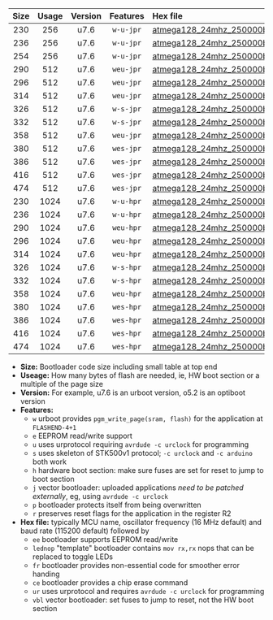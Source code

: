 |Size|Usage|Version|Features|Hex file|
|:-:|:-:|:-:|:-:|:--|
|230|256|u7.6|`w-u-jpr`|[atmega128_24mhz_250000bps_ur_vbl.hex](https://raw.githubusercontent.com/stefanrueger/urboot/main/atmega128_24mhz_250000bps_ur_vbl.hex)|
|236|256|u7.6|`w-u-jpr`|[atmega128_24mhz_250000bps_lednop_ur_vbl.hex](https://raw.githubusercontent.com/stefanrueger/urboot/main/atmega128_24mhz_250000bps_lednop_ur_vbl.hex)|
|254|256|u7.6|`w-u-jpr`|[atmega128_24mhz_250000bps_lednop_fr_ur_vbl.hex](https://raw.githubusercontent.com/stefanrueger/urboot/main/atmega128_24mhz_250000bps_lednop_fr_ur_vbl.hex)|
|290|512|u7.6|`weu-jpr`|[atmega128_24mhz_250000bps_ee_ur_vbl.hex](https://raw.githubusercontent.com/stefanrueger/urboot/main/atmega128_24mhz_250000bps_ee_ur_vbl.hex)|
|296|512|u7.6|`weu-jpr`|[atmega128_24mhz_250000bps_ee_lednop_ur_vbl.hex](https://raw.githubusercontent.com/stefanrueger/urboot/main/atmega128_24mhz_250000bps_ee_lednop_ur_vbl.hex)|
|314|512|u7.6|`weu-jpr`|[atmega128_24mhz_250000bps_ee_lednop_fr_ur_vbl.hex](https://raw.githubusercontent.com/stefanrueger/urboot/main/atmega128_24mhz_250000bps_ee_lednop_fr_ur_vbl.hex)|
|326|512|u7.6|`w-s-jpr`|[atmega128_24mhz_250000bps_vbl.hex](https://raw.githubusercontent.com/stefanrueger/urboot/main/atmega128_24mhz_250000bps_vbl.hex)|
|332|512|u7.6|`w-s-jpr`|[atmega128_24mhz_250000bps_lednop_vbl.hex](https://raw.githubusercontent.com/stefanrueger/urboot/main/atmega128_24mhz_250000bps_lednop_vbl.hex)|
|358|512|u7.6|`weu-jpr`|[atmega128_24mhz_250000bps_ee_lednop_fr_ce_ur_vbl.hex](https://raw.githubusercontent.com/stefanrueger/urboot/main/atmega128_24mhz_250000bps_ee_lednop_fr_ce_ur_vbl.hex)|
|380|512|u7.6|`wes-jpr`|[atmega128_24mhz_250000bps_ee_vbl.hex](https://raw.githubusercontent.com/stefanrueger/urboot/main/atmega128_24mhz_250000bps_ee_vbl.hex)|
|386|512|u7.6|`wes-jpr`|[atmega128_24mhz_250000bps_ee_lednop_vbl.hex](https://raw.githubusercontent.com/stefanrueger/urboot/main/atmega128_24mhz_250000bps_ee_lednop_vbl.hex)|
|416|512|u7.6|`wes-jpr`|[atmega128_24mhz_250000bps_ee_lednop_fr_vbl.hex](https://raw.githubusercontent.com/stefanrueger/urboot/main/atmega128_24mhz_250000bps_ee_lednop_fr_vbl.hex)|
|474|512|u7.6|`wes-jpr`|[atmega128_24mhz_250000bps_ee_lednop_fr_ce_vbl.hex](https://raw.githubusercontent.com/stefanrueger/urboot/main/atmega128_24mhz_250000bps_ee_lednop_fr_ce_vbl.hex)|
|230|1024|u7.6|`w-u-hpr`|[atmega128_24mhz_250000bps_ur.hex](https://raw.githubusercontent.com/stefanrueger/urboot/main/atmega128_24mhz_250000bps_ur.hex)|
|236|1024|u7.6|`w-u-hpr`|[atmega128_24mhz_250000bps_lednop_ur.hex](https://raw.githubusercontent.com/stefanrueger/urboot/main/atmega128_24mhz_250000bps_lednop_ur.hex)|
|290|1024|u7.6|`weu-hpr`|[atmega128_24mhz_250000bps_ee_ur.hex](https://raw.githubusercontent.com/stefanrueger/urboot/main/atmega128_24mhz_250000bps_ee_ur.hex)|
|296|1024|u7.6|`weu-hpr`|[atmega128_24mhz_250000bps_ee_lednop_ur.hex](https://raw.githubusercontent.com/stefanrueger/urboot/main/atmega128_24mhz_250000bps_ee_lednop_ur.hex)|
|314|1024|u7.6|`weu-hpr`|[atmega128_24mhz_250000bps_ee_lednop_fr_ur.hex](https://raw.githubusercontent.com/stefanrueger/urboot/main/atmega128_24mhz_250000bps_ee_lednop_fr_ur.hex)|
|326|1024|u7.6|`w-s-hpr`|[atmega128_24mhz_250000bps.hex](https://raw.githubusercontent.com/stefanrueger/urboot/main/atmega128_24mhz_250000bps.hex)|
|332|1024|u7.6|`w-s-hpr`|[atmega128_24mhz_250000bps_lednop.hex](https://raw.githubusercontent.com/stefanrueger/urboot/main/atmega128_24mhz_250000bps_lednop.hex)|
|358|1024|u7.6|`weu-hpr`|[atmega128_24mhz_250000bps_ee_lednop_fr_ce_ur.hex](https://raw.githubusercontent.com/stefanrueger/urboot/main/atmega128_24mhz_250000bps_ee_lednop_fr_ce_ur.hex)|
|380|1024|u7.6|`wes-hpr`|[atmega128_24mhz_250000bps_ee.hex](https://raw.githubusercontent.com/stefanrueger/urboot/main/atmega128_24mhz_250000bps_ee.hex)|
|386|1024|u7.6|`wes-hpr`|[atmega128_24mhz_250000bps_ee_lednop.hex](https://raw.githubusercontent.com/stefanrueger/urboot/main/atmega128_24mhz_250000bps_ee_lednop.hex)|
|416|1024|u7.6|`wes-hpr`|[atmega128_24mhz_250000bps_ee_lednop_fr.hex](https://raw.githubusercontent.com/stefanrueger/urboot/main/atmega128_24mhz_250000bps_ee_lednop_fr.hex)|
|474|1024|u7.6|`wes-hpr`|[atmega128_24mhz_250000bps_ee_lednop_fr_ce.hex](https://raw.githubusercontent.com/stefanrueger/urboot/main/atmega128_24mhz_250000bps_ee_lednop_fr_ce.hex)|

- **Size:** Bootloader code size including small table at top end
- **Useage:** How many bytes of flash are needed, ie, HW boot section or a multiple of the page size
- **Version:** For example, u7.6 is an urboot version, o5.2 is an optiboot version
- **Features:**
  + `w` urboot provides `pgm_write_page(sram, flash)` for the application at `FLASHEND-4+1`
  + `e` EEPROM read/write support
  + `u` uses urprotocol requiring `avrdude -c urclock` for programming
  + `s` uses skeleton of STK500v1 protocol; `-c urclock` and `-c arduino` both work
  + `h` hardware boot section: make sure fuses are set for reset to jump to boot section
  + `j` vector bootloader: uploaded applications *need to be patched externally*, eg, using `avrdude -c urclock`
  + `p` bootloader protects itself from being overwritten
  + `r` preserves reset flags for the application in the register R2
- **Hex file:** typically MCU name, oscillator frequency (16 MHz default) and baud rate (115200 default) followed by
  + `ee` bootloader supports EEPROM read/write
  + `lednop` "template" bootloader contains `mov rx,rx` nops that can be replaced to toggle LEDs
  + `fr` bootloader provides non-essential code for smoother error handing
  + `ce` bootloader provides a chip erase command
  + `ur` uses urprotocol and requires `avrdude -c urclock` for programming
  + `vbl` vector bootloader: set fuses to jump to reset, not the HW boot section
